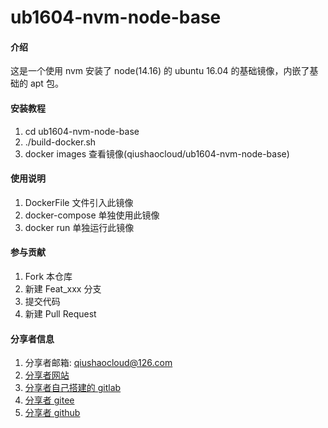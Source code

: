 # ub1604-nvm-node-base

#### 介绍
这是一个使用 nvm 安装了 node(14.16) 的 ubuntu 16.04 的基础镜像，内嵌了基础的 apt 包。


#### 安装教程

1.  cd ub1604-nvm-node-base 
2.  ./build-docker.sh
3.  docker images 查看镜像(qiushaocloud/ub1604-nvm-node-base)

#### 使用说明

1.  DockerFile 文件引入此镜像
2.  docker-compose 单独使用此镜像
3.  docker run 单独运行此镜像

#### 参与贡献

1.  Fork 本仓库
2.  新建 Feat_xxx 分支
3.  提交代码
4.  新建 Pull Request


#### 分享者信息

1. 分享者邮箱: qiushaocloud@126.com
2. [分享者网站](https://www.qiushaocloud.top)
3. [分享者自己搭建的 gitlab](https://www.qiushaocloud.top/gitlab/qiushaocloud) 
3. [分享者 gitee](https://gitee.com/qiushaocloud/dashboard/projects) 
3. [分享者 github](https://github.com/qiushaocloud?tab=repositories) 
